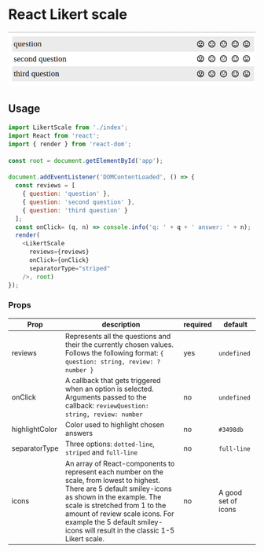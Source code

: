 # React Likert scale

![React Likert scale example](https://github.com/rage/likert-react/blob/master/docs/likert-example.gif)

## Usage

```javascript
import LikertScale from './index';
import React from 'react';
import { render } from 'react-dom';

const root = document.getElementById('app');

document.addEventListener('DOMContentLoaded', () => {
  const reviews = [
    { question: 'question' },
    { question: 'second question' },
    { question: 'third question' }
  ];
  const onClick= (q, n) => console.info('q: ' + q + ' answer: ' + n);
  render(
    <LikertScale
      reviews={reviews}
      onClick={onClick}
      separatorType="striped"
    />, root)
});
```

### Props

| Prop | description | required | default |
|------|-------------|----------|---------|
|reviews|Represents all the questions and their the currently chosen values. Follows the following format: `{ question: string, review: ?number }` | yes | `undefined` |
|onClick|A callback that gets triggered when an option is selected. Arguments passed to the callback: `reviewQuestion: string, review: number`| no | `undefined` |
|highlightColor|Color used to highlight chosen answers| no | `#3498db` |
|separatorType|Three options: `dotted-line`, `striped` and `full-line`| no | `full-line` |
|icons|An array of React-components to represent each number on the scale, from lowest to highest. There are 5 default smiley-icons as shown in the example. The scale is stretched from 1 to the amount of review scale icons. For example the 5 default smiley-icons will result in the classic 1-5 Likert scale.| no | A good set of icons |




